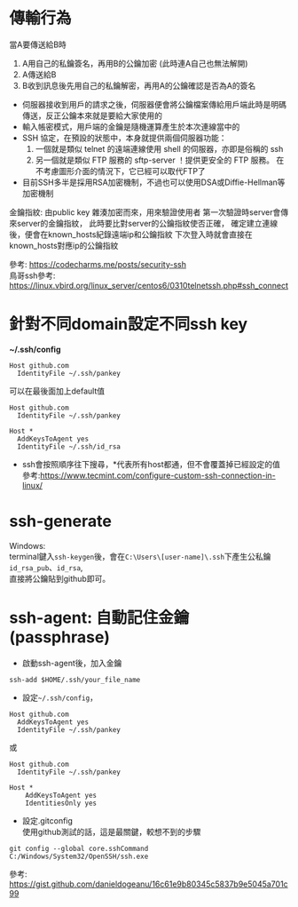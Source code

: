傳輸行為
===========
當A要傳送給B時
1. A用自己的私鑰簽名，再用B的公鑰加密 (此時連A自己也無法解開)
2. A傳送給B
3. B收到訊息後先用自己的私鑰解密，再用A的公鑰確認是否為A的簽名

* 伺服器接收到用戶的請求之後，伺服器便會將公鑰檔案傳給用戶端此時是明碼傳送，反正公鑰本來就是要給大家使用的
* 輸入帳密模式，用戶端的金鑰是隨機運算產生於本次連線當中的
* SSH 協定，在預設的狀態中，本身就提供兩個伺服器功能：
  1. 一個就是類似 telnet 的遠端連線使用 shell 的伺服器，亦即是俗稱的 ssh
  2. 另一個就是類似 FTP 服務的 sftp-server ！提供更安全的 FTP 服務。
    在不考慮圖形介面的情況下，它已經可以取代FTP了
* 目前SSH多半是採用RSA加密機制，不過也可以使用DSA或Diffie-Hellman等加密機制

金鑰指紋:
由public key 雜湊加密而來，用來驗證使用者
第一次驗證時server會傳來server的金鑰指紋，
此時要比對server的公鑰指紋使否正確，
確定建立連線後，便會在known_hosts紀錄遠端ip和公鑰指紋
下次登入時就會直接在known_hosts對應ip的公鑰指紋


參考: https://codecharms.me/posts/security-ssh  
鳥哥ssh參考: https://linux.vbird.org/linux_server/centos6/0310telnetssh.php#ssh_connect

針對不同domain設定不同ssh key
===========
__~/.ssh/config__
```
Host github.com
  IdentityFile ~/.ssh/pankey
```

可以在最後面加上default值
```
Host github.com
  IdentityFile ~/.ssh/pankey
  
Host *
  AddKeysToAgent yes
  IdentityFile ~/.ssh/id_rsa
```
* ssh會按照順序往下搜尋，*代表所有host都通，但不會覆蓋掉已經設定的值  
參考:https://www.tecmint.com/configure-custom-ssh-connection-in-linux/

ssh-generate
========
Windows:  
terminal鍵入`ssh-keygen`後，會在`C:\Users\[user-name]\.ssh`下產生公私鑰`id_rsa_pub`、`id_rsa`,  
直接將公鑰貼到github即可。

ssh-agent: 自動記住金鑰(passphrase)
==========

* 啟動ssh-agent後，加入金鑰
```
ssh-add $HOME/.ssh/your_file_name
```

* 設定`~/.ssh/config`，
```
Host github.com
  AddKeysToAgent yes
  IdentityFile ~/.ssh/pankey
```
或
```
Host github.com
  IdentityFile ~/.ssh/pankey

Host *
	AddKeysToAgent yes
	IdentitiesOnly yes
```

* 設定.gitconfig  
  使用github測試的話，這是最關鍵，較想不到的步驟  

```
git config --global core.sshCommand C:/Windows/System32/OpenSSH/ssh.exe
```

參考: https://gist.github.com/danieldogeanu/16c61e9b80345c5837b9e5045a701c99
